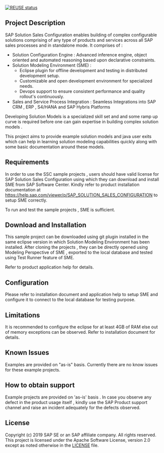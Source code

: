 [![REUSE status](https://api.reuse.software/badge/github.com/SAP-samples/ssc-modeling-sample)](https://api.reuse.software/info/github.com/SAP-samples/ssc-modeling-sample) 

## Project Description

SAP Solution Sales Configuration enables building of complex configurable solutions comprising of any type of products and services across all SAP sales processes and in standalone mode. It comprises of :
  - Solution Configuration Engine : Advanced inference engine, object oriented and automated reasoning based upon declarative constraints.
  - Solution Modeling Environment (SME) :
      - Eclipse plugin for offline development and testing in distributed development setup.
      - Customizable and open development environment for specialized needs.
      - Devops support to ensure consistent performance and quality rollout's continuously.
  - Sales and Service Process Integration : Seamless Integrations into SAP CRM , ERP , S4/HANA and SAP Hybris Platforms

Developing Solution Models is a specialized skill set and and some ramp up curve is required before one can gain expertise in building complex solution models . 

This project aims to provide example solution models and java user exits which can help in learning solution modeling capabilities quickly along with some basic documentation around these models. 

## Requirements

In order to use the SSC sample projects , users should have valid license for SAP Solution Sales Configuration using which they can download and install SME from SAP Software Center. Kindly refer to product installation documentation at https://help.sap.com/viewer/p/SAP_SOLUTION_SALES_CONFIGURATION to setup SME correctly. 

To run and test the sample projects , SME is sufficient.
 
## Download and Installation

This sample project can be downloaded using git plugin installed in the same eclipse version in which Solution Modeling Environment has been installed. After cloning the projects , they can be directly opened using Modeling Perspective of SME , exported to the local database and tested using Test Runner feature of SME.  

Refer to product application help for details.

## Configuration

Please refer to installation document and application help to setup SME and configure it to connect to the local database for testing purpose. 

## Limitations

It is recommended to configure the eclipse for at least 4GB of RAM else out of memory exceptions can be observed. Refer to installation document for details.

## Known Issues

Examples are provided on "as-is" basis. Currently there are no know issues for these example projects. 

## How to obtain support

Example projects are provided on 'as-is' basis . In case you observe any defect in the product usage itself , kindly use the SAP Product support channel and raise an incident adequately for the defects observed.

## License

Copyright (c) 2019 SAP SE or an SAP affiliate company. All rights reserved. This project is licensed under the Apache Software License, version 2.0 except as noted otherwise in the [LICENSE](LICENSES/Apache-2.0.txt) file.

